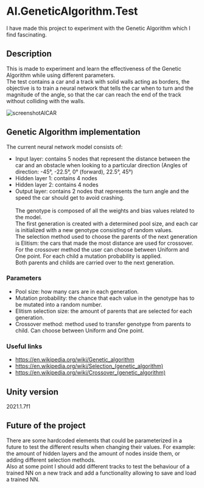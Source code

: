 # AI.GeneticAlgorithm.Test
I have made this project to experiment with the Genetic Algorithm which I find fascinating.

## Description
This is made to experiment and learn the effectiveness of the Genetic Algorithm while using different parameters.<br />
The test contains a car and a track with solid walls acting as borders, the objective is to train a neural network that tells the car when to turn and the magnitude of the angle, so that the car can reach the end of the track without colliding with the walls.

![screenshotAICAR](https://user-images.githubusercontent.com/85197456/125550518-fb60c95e-5de3-4706-ab8a-74960a392191.png)


## Genetic Algorithm implementation
The current neural network model consists of:
* Input layer: contains 5 nodes that represent the distance between the car and an obstacle when looking to a particular direction (Angles of direction: -45°, -22.5°, 0° (forward), 22.5°, 45°)
* Hidden layer 1: contains 4 nodes
* Hidden layer 2: contains 4 nodes
* Output layer: contains 2 nodes that represents the turn angle and the speed the car should get to avoid crashing.
<br /><br />
The genotype is composed of all the weights and bias values related to the model.<br />
The first generation is created with a determined pool size, and each car is initialized with a new genotype consisting of random values.<br />
The selection method used to choose the parents of the next generation is Elitism: the cars that made the most distance are used for crossover.<br />
For the crossover method the user can choose between Uniform and One point. For each child a mutation probability is applied.<br />
Both parents and childs are carried over to the next generation. <br />

### Parameters
* Pool size: how many cars are in each generation.
* Mutation probability: the chance that each value in the genotype has to be mutated into a random number.
* Elitism selection size: the amount of parents that are selected for each generation.
* Crossover method: method used to transfer genotype from parents to child. Can choose between Uniform and One point. 

### Useful links
* https://en.wikipedia.org/wiki/Genetic_algorithm
* https://en.wikipedia.org/wiki/Selection_(genetic_algorithm)
* https://en.wikipedia.org/wiki/Crossover_(genetic_algorithm)

## Unity version
2021.1.7f1

## Future of the project
There are some hardcoded elements that could be parameterized in a future to test the different results when changing their values. For example: the amount of hidden layers and the amount of nodes inside them, or adding different selection methods. <br/>
Also at some point I should add different tracks to test the behaviour of a trained NN on a new track and add a functionality allowing to save and load a trained NN.
